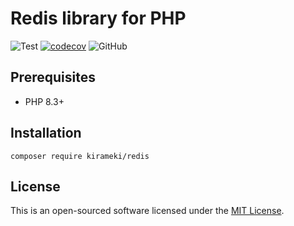 # Redis library for PHP

![Test](https://github.com/kirameki-php/redis/actions/workflows/test.yml/badge.svg)
[![codecov](https://codecov.io/gh/kirameki-php/redis/branch/main/graph/badge.svg?token=1PV8FB4O4O)](https://codecov.io/gh/kirameki-php/redis)
![GitHub](https://img.shields.io/github/license/kirameki-php/redis)

## Prerequisites

- PHP 8.3+

## Installation

```
composer require kirameki/redis
```

## License

This is an open-sourced software licensed under the [MIT License](LICENSE).
